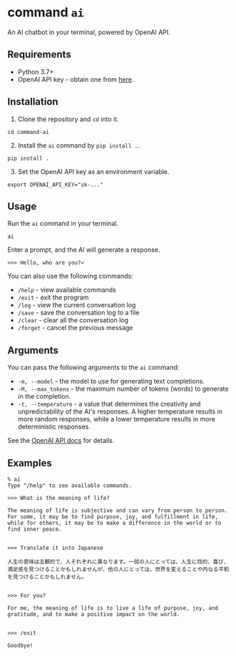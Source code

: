 # command `ai`

An AI chatbot in your terminal, powered by OpenAI API.


## Requirements

- Python 3.7+
- OpenAI API key - obtain one from [here](https://beta.openai.com/signup/).


## Installation

1. Clone the repository and `cd` into it.
```
cd command-ai
```

2. Install the `ai` command by `pip install .`.
```
pip install .
```

3. Set the OpenAI API key as an environment variable.
```
export OPENAI_API_KEY="sk-..."
```


## Usage

Run the `ai` command in your terminal.

```
ai
```

Enter a prompt, and the AI will generate a response.

```
>>> Hello, who are you?↩
```

You can also use the following commands:

- `/help`   - view available commands
- `/exit`   - exit the program
- `/log`    - view the current conversation log
- `/save`   - save the conversation log to a file
- `/clear`  - clear all the conversation log
- `/forget` - cancel the previous message


## Arguments

You can pass the following arguments to the `ai` command:

- `-m, --model` - the model to use for generating text completions.
- `-M, --max_tokens` - the maximum number of tokens (words) to generate in the completion.
- `-t, --temperature` - a value that determines the creativity and unpredictability of the AI's responses. A higher temperature results in more random responses, while a lower temperature results in more deterministic responses.

See the [OpenAI API docs](https://beta.openai.com/docs/api-reference/completions) for details.


## Examples

```
% ai
Type "/help" to see available commands.

>>> What is the meaning of life?

The meaning of life is subjective and can vary from person to person. For some, it may be to find purpose, joy, and fulfillment in life, while for others, it may be to make a difference in the world or to find inner peace.


>>> Translate it into Japanese

人生の意味は主観的で、人それぞれに異なります。一部の人にとっては、人生に目的、喜び、満足感を見つけることかもしれませんが、他の人にとっては、世界を変えることや内なる平和を見つけることかもしれません。


>>> For you?

For me, the meaning of life is to live a life of purpose, joy, and gratitude, and to make a positive impact on the world.


>>> /exit

Goodbye!
```
